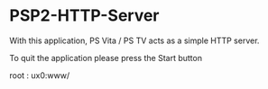 # PSP2-HTTP-Server

With this application, PS Vita / PS TV acts as a simple HTTP server.

To quit the application please press the Start button

root : ux0:www/
